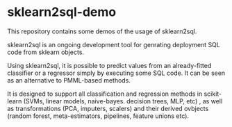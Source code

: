 # sklearn2sql-demo

This repository contains some demos of the usage of sklearn2sql.

sklearn2sql is an ongoing development tool for genrating deployment SQL code from sklearn objects.

Using sklearn2sql, it is possible to predict values from an already-fitted classifier or a regressor simply by executing some SQL code. It can be seen as an alternative to PMML-based methods.

It is designed to support all classification and regression methods in scikit-learn (SVMs, linear models, naive-bayes. decision trees, MLP, etc) , as well as transformations (PCA, imputers, scalers) and their derived ovbjects (random forest, meta-estimators, pipelines, feature unions etc). 
